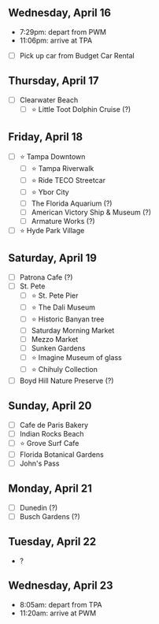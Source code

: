 ## Wednesday, April 16
- 7:29pm: depart from PWM
- 11:06pm: arrive at TPA
- [ ] Pick up car from Budget Car Rental
## Thursday, April 17
- [ ] Clearwater Beach
	- [ ] ⭐ Little Toot Dolphin Cruise (?)
## Friday, April 18
- [ ] ⭐ Tampa Downtown
	- [ ] ⭐ Tampa Riverwalk
	- [ ] ⭐ Ride TECO Streetcar
	- [ ] ⭐ Ybor City
	- [ ] The Florida Aquarium (?)
	- [ ] American Victory Ship & Museum (?)
	- [ ] Armature Works (?)
- [ ] ⭐ Hyde Park Village
## Saturday, April 19
- [ ] Patrona Cafe (?)
- [ ] St. Pete
	- [ ] ⭐ St. Pete Pier
	- [ ] ⭐ The Dali Museum
	- [ ] ⭐ Historic Banyan tree
	- [ ] Saturday Morning Market
	- [ ] Mezzo Market
	- [ ] Sunken Gardens
	- [ ] ⭐ Imagine Museum of glass
	- [ ] ⭐ Chihuly Collection
- [ ] Boyd Hill Nature Preserve (?)
## Sunday, April 20
- [ ] Cafe de Paris Bakery
- [ ] Indian Rocks Beach
- [ ] ⭐ Grove Surf Cafe
- [ ] Florida Botanical Gardens
- [ ] John's Pass
## Monday, April 21
- [ ] Dunedin (?)
- [ ] Busch Gardens (?)
## Tuesday, April 22
- ?
## Wednesday, April 23
- 8:05am: depart from TPA
- 11:20am: arrive at PWM